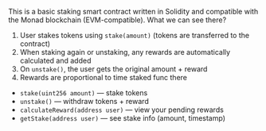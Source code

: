 This is a basic staking smart contract written in Solidity and compatible with the Monad blockchain (EVM-compatible).
What we can see there? 
1. User stakes tokens using `stake(amount)` (tokens are transferred to the contract)
2. When staking again or unstaking, any rewards are automatically calculated and added
3. On `unstake()`, the user gets the original amount + reward
4. Rewards are proportional to time staked
func there 
- `stake(uint256 amount)` — stake tokens
- `unstake()` — withdraw tokens + reward
- `calculateReward(address user)` — view your pending rewards
- `getStake(address user)` — see stake info (amount, timestamp)